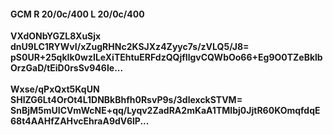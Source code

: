 #### GCM R 20/0c/400 L 20/0c/400
**VXdONbYGZL8XuSjx**<br/>**dnU9LC1RYWvI/xZugRHNc2KSJXz4Zyyc7s/zVLQ5/J8=**<br/>**pS0UR+25qkIk0wzILeXiTEhtuERFdzQQjfIlgvCQWbOo66+Eg9O0TZeBklbOrzGaD/tEiD0rsSv946Ie...**<br/><br/>
**Wxse/qPxQxt5KqUN**<br/>**SHlZG6Lt4OrOt4L1DNBkBhfh0RsvP9s/3dlexckSTVM=**<br/>**SnBjM5mUICVmWcNE+qq/Lyqv2ZadRA2mKaA1TMIbj0JjtR60KOmqfdqE68t4AAHfZAHvcEhraA9dV6lP...**